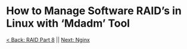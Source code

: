 # How to Manage Software RAID’s in Linux with ‘Mdadm’ Tool



[< Back: RAID Part 8](https://github.com/sxcdennis/Linux-Guides/blob/master/RAID%20Part8.md "RAID Part 8") ||  [Next: Nginx](https://github.com/sxcdennis/Linux-Guides/blob/master/nginx.md "nginx")
